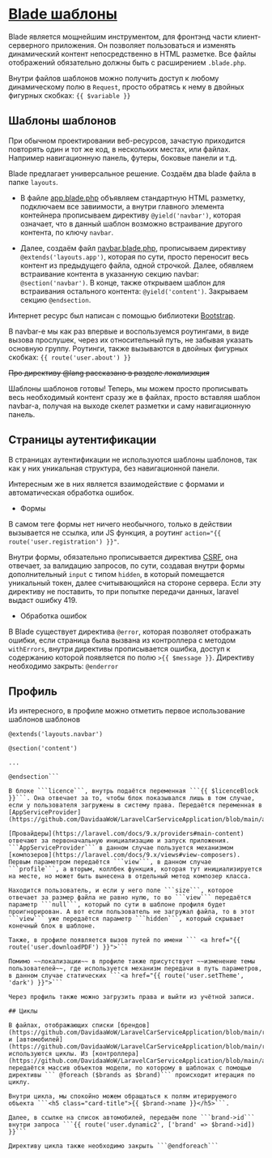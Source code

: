 # [Blade шаблоны](https://laravel.com/docs/9.x/blade#main-content)

Blade является мощнейшим инструментом, для фронтэнд части клиент-серверного приложения. Он позволяет пользоваться и изменять динамический контент непосредственно в HTML разметке. Все файлы отображений обязательно должны быть с расширением ```.blade.php```.

Внутри файлов шаблонов можно получить доступ к любому динамическому полю в ```Request```, просто обратясь к нему в двойных фигурных скобках: ```{{ $variable }}```

## Шаблоны шаблонов

При обычном проектировании веб-ресурсов, зачастую приходится повторять один и тот же код, в нескольких местах, или файлах. Например навигационную панель, футеры, боковые панели и т.д.

Blade предлагает универсальное решение. Создаём два blade файла в папке ```layouts```.

- В файле [app.blade.php](https://github.com/DavidaaWoW/LaravelCarServiceApplication/blob/main/resources/views/layouts/app.blade.php) объявляем стандартную HTML разметку, подключаем все завиимости, а внутри главного элемента контейнера прописываем директиву ```@yield('navbar')```, которая означает, что в данный шаблон возможно встраивание другого контента, по ключу ```navbar```.

- Далее, создаём файл [navbar.blade.php](https://github.com/DavidaaWoW/LaravelCarServiceApplication/blob/main/resources/views/layouts/navbar.blade.php), прописываем директиву ```@extends('layouts.app')```, которая по сути, просто переносит весь контент из предыдущего файла, одной строчкой. Далее, обявляем встраивание контента в указанную секцию navbar: ```@section('navbar')```. В конце, также открываем шаблон для встраивания остального контента: ```@yield('content')```. Закрываем секцию ```@endsection```.

Интернет ресурс был написан с помощью библиотеки [Bootstrap](https://getbootstrap.com/docs/5.2/getting-started/introduction/).

В navbar-е мы как раз впервые и воспользуемся роутингами, в виде вызова прослушек, через их относительный путь, не забывая указать основную группу. Роутинги, также вызываются в двойных фигурных скобках: ```{{ route('user.about') }}```

~~Про директиву @lang рассказано в разделе *локализация*~~

Шаблоны шаблонов готовы! Теперь, мы можем просто прописывать весь необходимый контент сразу же в файлах, просто вставляя шаблон navbar-а, получая на выходе скелет разметки и саму навигационную панель.

## Страницы аутентификации

В страницах аутентификации не используются шаблоны шаблонов, так как у них уникальная структура, без навигационной панели.

Интересным же в них является взаимодействие с формами и автоматическая обработка ошибок.

- Формы

В самом теге формы нет ничего необычного, только в действии вызывается не ссылка, или JS функция, а роутинг ```action="{{ route('user.registration') }}"```.

Внутри формы, обязательно прописывается директива [CSRF](https://laravel.com/docs/9.x/csrf#main-content), она отвечает, за валидацию запросов, по сути, создавая внутри формы дополнительный ```input``` с типом ```hidden```, в который помещается уникальный токен, далее считывающийся на стороне сервера. Если эту директиву не поставить, то при попытке передачи данных, laravel выдаст ошибку 419.

- Обработка ошибок

В Blade существует директива ```@error```, которая позволяет отображать ошибки, если страница была вызвана из контроллера с методом ```withErrors```, внутри директивы прописывается ошибка, доступ к содержанию которой появляется по полю ```>{{ $message }}```. Директиву необходимо закрыть: ```@enderror```

## Профиль

Из интересного, в профиле можно отметить первое использование шаблонов шаблонов 
```
@extends('layouts.navbar')

@section('content')

...

@endsection```

В блоке ```licence```, внутрь подаётся переменная ```{{ $licenceBlock }}```. Она отвечает за то, чтобы блок показывался лишь в том случае, если у пользователя загружены в систему права. Передаётся переменная в [AppServiceProvider](https://github.com/DavidaaWoW/LaravelCarServiceApplication/blob/main/app/Providers/AppServiceProvider.php).

[Провайдеры](https://laravel.com/docs/9.x/providers#main-content) отвечают за первоначальную инициализацию и запуск приложения. ```AppServiceProvider``` в данном случае пользуется механизмом [композеров](https://laravel.com/docs/9.x/views#view-composers). Первым параметром передаётся ```view```, в данном случае ```profile```, а вторым, коллбек функция, которая тут инициализируется на месте, но может быть вынесена в отдельный метод композер класса.

Находится пользователь, и если у него поле ```size```, которое отвечает за размер файла не равно нулю, то во ```view``` передаётся параметр ```null```, который по сути в шаблоне профиля будет проигнорирован. А вот если пользователь не загружал файла, то в этот ```view``` уже передаётся параметр ```hidden```, который скрывает конечный блок в шаблоне.

Также, в профиле появляется вызов путей по имени ``` <a href="{{ route('user.downloadPDF') }}">```

Помимо ~~локализации~~ в профиле также присутствует ~~изменение темы пользователей~~, где используется механизм передачи в путь параметров, в данном случае статических ```<a href="{{ route('user.setTheme', 'dark') }}">```

Через профиль также можно загрузить права и выйти из учётной записи.

## Циклы

В файлах, отображающих списки [брендов](https://github.com/DavidaaWoW/LaravelCarServiceApplication/blob/main/resources/views/dynamic1.blade.php) и [автомобилей](https://github.com/DavidaaWoW/LaravelCarServiceApplication/blob/main/resources/views/dynamic2.blade.php) используются циклы. Из [контроллера](https://github.com/DavidaaWoW/LaravelCarServiceApplication/blob/main/app/Http/Controllers/BrandController.php) передаётся массив объектов модели, по которому в шаблонах с помощью директивы ``` @foreach ($brands as $brand)``` происходит итерация по циклу.

Внутри цикла, мы спокойно можем обращаться к полям итерируемого объекта ```<h5 class="card-title">{{ $brand->name }}</h5>```.

Далее, в ссылке на список автомобилей, передаём поле ```brand->id``` внутри запроса ```{{ route('user.dynamic2', ['brand' => $brand->id]) }}```

Директиву цикла также необходимо закрыть ```@endforeach```
